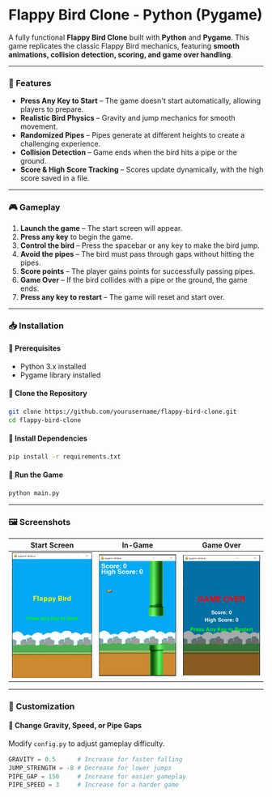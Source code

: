 # Flappy Bird Clone - Python (Pygame)

A fully functional **Flappy Bird Clone** built with **Python** and **Pygame**. This game replicates the classic Flappy Bird mechanics, featuring **smooth animations, collision detection, scoring, and game over handling**.

---

### 🚀 Features
- **Press Any Key to Start** – The game doesn't start automatically, allowing players to prepare.
- **Realistic Bird Physics** – Gravity and jump mechanics for smooth movement.
- **Randomized Pipes** – Pipes generate at different heights to create a challenging experience.
- **Collision Detection** – Game ends when the bird hits a pipe or the ground.
- **Score & High Score Tracking** – Scores update dynamically, with the high score saved in a file.


---

### 🎮 Gameplay
1. **Launch the game** – The start screen will appear.
2. **Press any key** to begin the game.
3. **Control the bird** – Press the spacebar or any key to make the bird jump.
4. **Avoid the pipes** – The bird must pass through gaps without hitting the pipes.
5. **Score points** – The player gains points for successfully passing pipes.
6. **Game Over** – If the bird collides with a pipe or the ground, the game ends.
7. **Press any key to restart** – The game will reset and start over.

---

### 📥 Installation
#### 🔹 Prerequisites
- Python 3.x installed
- Pygame library installed

#### 🔹 Clone the Repository
```bash
git clone https://github.com/yourusername/flappy-bird-clone.git
cd flappy-bird-clone
```

#### 🔹 Install Dependencies
```bash
pip install -r requirements.txt
```

#### 🔹 Run the Game
```bash
python main.py
```

---

### 🖼️ Screenshots
| Start Screen  | In-Game  | Game Over  |
|--------------|---------|-----------|
| ![Start](screenshots/start_game.png) | ![Game](screenshots/game_play.png) | ![Game Over](screenshots/game_over.png) |

---

### 🔧 Customization
#### 🔹 Change Gravity, Speed, or Pipe Gaps
Modify `config.py` to adjust gameplay difficulty.
```python
GRAVITY = 0.5      # Increase for faster falling
JUMP_STRENGTH = -8 # Decrease for lower jumps
PIPE_GAP = 150     # Increase for easier gameplay
PIPE_SPEED = 3     # Increase for a harder game
```

